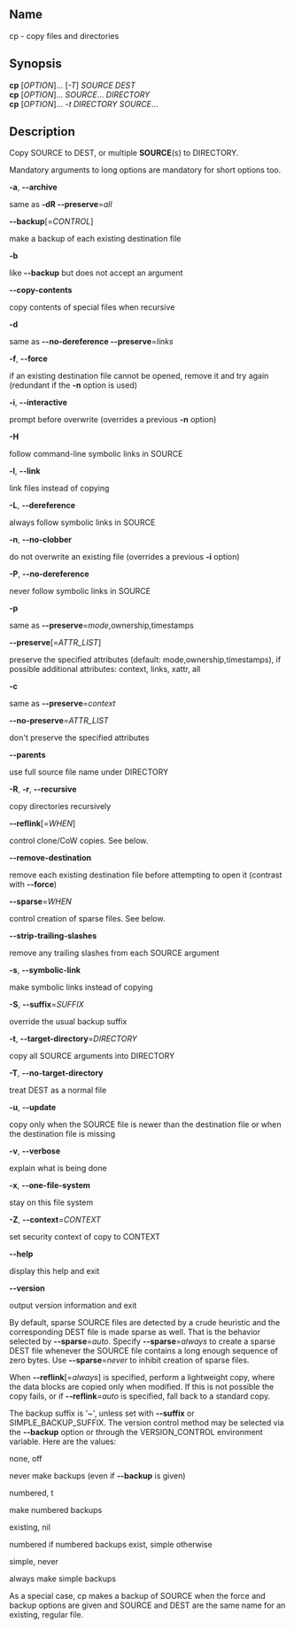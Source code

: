 ## Name

cp - copy files and directories

## Synopsis

**cp** [_OPTION_]... [_-T_] _SOURCE DEST_  
**cp** [_OPTION_]... _SOURCE_... _DIRECTORY_  
**cp** [_OPTION_]... _-t DIRECTORY SOURCE_...

## Description

Copy SOURCE to DEST, or multiple **SOURCE**(s) to DIRECTORY.

Mandatory arguments to long options are mandatory for short options too.

**-a**, **--archive**

same as **-dR --preserve**=_all_

**--backup**[=_CONTROL_]

make a backup of each existing destination file

**-b**

like **--backup** but does not accept an argument

**--copy-contents**

copy contents of special files when recursive

**-d**

same as **--no-dereference --preserve**=_links_

**-f**, **--force**

if an existing destination file cannot be opened, remove it and try again (redundant if the **-n** option is used)

**-i**, **--interactive**

prompt before overwrite (overrides a previous **-n** option)

**-H**

follow command-line symbolic links in SOURCE

**-l**, **--link**

link files instead of copying

**-L**, **--dereference**

always follow symbolic links in SOURCE

**-n**, **--no-clobber**

do not overwrite an existing file (overrides a previous **-i** option)

**-P**, **--no-dereference**

never follow symbolic links in SOURCE

**-p**

same as **--preserve**=_mode_,ownership,timestamps

**--preserve**[=_ATTR_LIST_]

preserve the specified attributes (default: mode,ownership,timestamps), if possible additional attributes: context, links, xattr, all

**-c**

same as **--preserve**=_context_

**--no-preserve**=_ATTR_LIST_

don't preserve the specified attributes

**--parents**

use full source file name under DIRECTORY

**-R**, **-r**, **--recursive**

copy directories recursively

**--reflink**[=_WHEN_]

control clone/CoW copies. See below.

**--remove-destination**

remove each existing destination file before attempting to open it (contrast with **--force**)

**--sparse**=_WHEN_

control creation of sparse files. See below.

**--strip-trailing-slashes**

remove any trailing slashes from each SOURCE argument

**-s**, **--symbolic-link**

make symbolic links instead of copying

**-S**, **--suffix**=_SUFFIX_

override the usual backup suffix

**-t**, **--target-directory**=_DIRECTORY_

copy all SOURCE arguments into DIRECTORY

**-T**, **--no-target-directory**

treat DEST as a normal file

**-u**, **--update**

copy only when the SOURCE file is newer than the destination file or when the destination file is missing

**-v**, **--verbose**

explain what is being done

**-x**, **--one-file-system**

stay on this file system

**-Z**, **--context**=_CONTEXT_

set security context of copy to CONTEXT

**--help**

display this help and exit

**--version**

output version information and exit

By default, sparse SOURCE files are detected by a crude heuristic and the corresponding DEST file is made sparse as well. That is the behavior selected by **--sparse**=_auto_. Specify **--sparse**=_always_ to create a sparse DEST file whenever the SOURCE file contains a long enough sequence of zero bytes. Use **--sparse**=_never_ to inhibit creation of sparse files.

When **--reflink**[=_always_] is specified, perform a lightweight copy, where the data blocks are copied only when modified. If this is not possible the copy fails, or if **--reflink**=_auto_ is specified, fall back to a standard copy.

The backup suffix is '~', unless set with **--suffix** or SIMPLE_BACKUP_SUFFIX. The version control method may be selected via the **--backup** option or through the VERSION_CONTROL environment variable. Here are the values:

none, off

never make backups (even if **--backup** is given)

numbered, t

make numbered backups

existing, nil

numbered if numbered backups exist, simple otherwise

simple, never

always make simple backups

As a special case, cp makes a backup of SOURCE when the force and backup options are given and SOURCE and DEST are the same name for an existing, regular file.